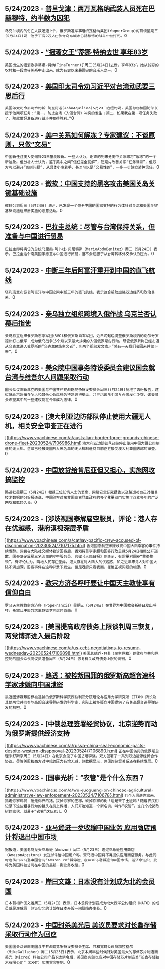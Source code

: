 
  ## 5/24/2023 - [普里戈津：两万瓦格纳武装人员死在巴赫穆特，约半数为囚犯](https://www.voachinese.com/a/wagner-chief-20-000-of-his-forces-killed-in-bakhmut-fighting-20230524/7107870.html)
 ```乌克兰境内的伤亡人数迅速上升，俄罗斯准军事组织瓦格纳集团(WagnerGroup)的首领星期三(5月24日)说，他手下有2万人在争夺乌东城市巴赫穆特的战斗中被打死。```0
  ## 5/24/2023 - [“摇滚女王”蒂娜·特纳去世 享年83岁](https://www.voachinese.com/a/queen-of-rock-n-roll-tina-turner-dies-at-83-20230524/7107847.html)
 ```美国出生的摇滚歌手蒂娜·特纳(TinaTurner)于周三(5月24日)去世，享年83岁。她从贫穷的农村和一段虐待关系中走出来，成为有史以来最顶尖的音乐人之一。```0
  ## 5/24/2023 - [美国印太司令劝习近平对台湾动武要三思后行](https://www.voachinese.com/a/indo-pacific-commander-admiral-aquilino-on-taiwan-and-xi-jinping/7107836.html)
 ```美国印太司令部司令约翰·阿奎利诺(JohnAquilino)5月23日在纽约说，美国总统和国防部长授予他两项任务：“第一，防止这场（入侵台湾）冲突的发生；第二，如果我在第一项任务失败了，那就做好准备进行战斗并取得胜利。”```0
  ## 5/24/2023 - [美中关系如何解冻？专家建议：不谈原则，只做“交易”](https://www.voachinese.com/a/us-china-thaw-20230524/7107747.html)
 ```中国新任驻美大使谢锋23日抵美履新。一些人认为，谢锋的到来是美中关系即将“解冻”的一个新迹象。但分析人士认为，鉴于美中之间“信任完全瓦解”，短期内改善关系“任务艰巨”，但双方可以避开“原则问题”，从具体小事着手，甚至可以是“交易性的”，一步一步建立某种信任。```0
  ## 5/24/2023 - [微软：中国支持的黑客攻击美国关岛关键基础设施](https://www.voachinese.com/a/microsoft-says-china-backed-hacker-targeted-critical-infrastructure-in-guam-us-20230524/7107780.html)
 ```微软公司周三（5月24日）表示，已发现一个位于中国的国家支持的行为体针对关岛和美国关键基础设施组织所实施的恶意活动。```0
  ## 5/24/2023 - [巴拉圭总统：尽管与台湾保持关系，但准备与中国进行贸易](https://www.voachinese.com/a/paraguay-ready-to-trade-with-china-despite-taiwan-relations-20230524/7107728.html)
 ```巴拉圭即将离任的总统马里奥·阿卜杜·贝尼特斯（MarioAbdoBenitez）周三（5月24日）表示，巴拉圭这个南美国家愿意与中国进行贸易，但不会屈服于从台湾转移外交承认的压力。```0
  ## 5/24/2023 - [中断三年后阿富汗重开到中国的直飞航线](https://www.voachinese.com/a/taliban-restarts-direct-flight-20230524/7107606.html)
 ```塔利班宣布恢复阿富汗与中国之间中断三年的直飞航线，表示这会帮助加强双边经济和政治关系。```0
  ## 5/24/2023 - [亲乌独立组织跨境入俄作战  乌克兰否认幕后指使](https://www.voachinese.com/a/russian-volunteer-corps-fight-for-ukraine-across-the-ukranie-border-20230525/7107608.html)
 ```亲乌独立组织俄罗斯志愿军团(RVC)和俄罗斯自由军团，近日跨越边境至俄罗斯境内的别尔哥罗德州打击俄军，成为俄乌战争15个月以来最大规模的入侵俄罗斯的行动。尽管俄罗斯称已经击退从乌克兰进入俄罗斯的“乌克兰民族主义者”，但两个组织发文表示“总有一天我们会回来并留下来”。```0
  ## 5/24/2023 - [美众院中国事务特设委员会建议国会就台湾与维吾尔人问题采取行动](https://www.voachinese.com/a/us-house-china-committee-recommends-congress-take-action-over-taiwan-uyghurs-20230524/7107611.html)
 ```国会众议院新成立的美国与中国共产党战略竞争特设委员会周三(5月24日)批准了两份报告，建议就北京对维吾尔人和其他少数民族的待遇进行反击，并寻求遏阻中国与台湾发生冲突，该委员会希望其中的一些建议能在今年成为法律。```0
  ## 5/24/2023 - [澳大利亚边防部队停止使用大疆无人机，相关安全审查正在进行



](https://www.voachinese.com/a/australian-border-force-grounds-chinese-drone-fleet-20230524/7106986.html)
 ```澳大利亚边防部队已经停止使用中国大疆公司制造的无人机。这家已经被美国列入黑名单的无人机制造商目前正在接受澳大利亚国防部的审查。```0
  ## 5/24/2023 - [中国放贷给肯尼亚但又担心，实施网攻搞监控](https://www.voachinese.com/a/chinese-hackers-attacked-kenyan-government-as-debt-strains-grew-20230524/7107369.html)
 ```路透社星期三（5月24日）根据三位知情人士的消息、网络安全研究报告以及路透社自己对相关技术数据的分析报道说，中国骇客对东非国家肯尼亚政府的多个重要部门实施了连续多年的广泛网攻和数码入侵。```0
  ## 5/24/2023 - [涉歧视国泰解雇空服员，评论：港人存在优越感，港府漠视深层矛盾

](https://www.voachinese.com/a/cathay-pacific-crew-accused-of-discrimination-20230524/7107175.html)
 ```香港国泰航空涉嫌歧视中国大陆乘客的事件持续发酵。网民在大陆社交媒体投诉国泰后，香港特首李家超和国泰行政总裁5月24日相继公开道歉。国泰决定解雇三名涉事的空中服务员。官媒《人民日报》则表示，有需要对国泰“重拳整顿”。有评论认为，两地人民存在差异，港人存在对大陆人的优越感，加之近年来港人对中国大陆不满加深，国泰事件在这种背景下发生。但是港府只看表面，拒绝正视问题的根源。```0
  ## 5/24/2023 - [教宗方济各呼吁要让中国天主教徒享有信仰自由](https://www.voachinese.com/a/pope-calls-for-freedom-of-worship-for-catholics-in-china-20230524/7107106.html)
 ```罗马天主教教宗方济各（PopeFrancis）星期三（5月24日）在世界为中国教会祈祷日发出呼吁，希望让中国的天主教徒享有信仰自由。```0
  ## 5/24/2023 - [美国提高政府债务上限谈判周三恢复，两党博弈进入最后阶段

](https://www.voachinese.com/a/us-debt-negotiations-to-resume-wednesday-20230524/7106898.html)
 ```美国总统乔·拜登（民主党籍）的政府与共和党控制的国会众议院议员准备周三（5月24日）恢复有关政府债务上限的谈判。```0
  ## 5/24/2023 - [路透：被控叛国罪的俄罗斯高超音速科学家涉嫌向中国泄密](https://www.voachinese.com/a/russian-hypersonic-scientist-accused-of-betraying-secrets-to-china--20230524/7106992.html)
 ```最近因涉嫌叛国罪被逮捕的俄罗斯科学院西伯利亚分院理论与应用力学研究所（ITAM）所长及其他两位共同参与高超音速导弹研发的科学家，实际上被怀疑向中国提供了有关高超音速导弹研发的机密。```0
  ## 5/24/2023 - [中俄总理签署经贸协议，北京逆势而动为俄罗斯提供经济支持

](https://www.voachinese.com/a/russia-china-seal-economic-pacts-despite-western-disapproval-20230524/7106890.html)
 ```正在中国访问的俄罗斯总理米舒斯京周三（5月24日）在北京会见了中国总理李强，双方签署了一系列双边能源经贸合作协议。尽管美国和西方对中俄的压力有增无减，但数据显示，两国的经贸关系还在持续发展。```0
  ## 5/24/2023 - [国事光析：“农管”是个什么东西？






](https://www.voachinese.com/a/wu-guoguang-on-chinese-agricultural-administrative-law-enforcement-20230524/7106785.html)
 ```几个人闯进你家来，抓走你家鸡鸭，抢走你养的猪，拔掉你家的庄稼，砍掉你家的树！这是来了土匪吗？随着农民们记录下这些粗暴行为的镜头在网上传播，人们开始知道一个新名词，叫作“农管”。这几个抢猪砍树的家伙，就属于“农管”这玩意儿。```0
  ## 5/24/2023 - [亚马逊进一步收缩中国业务 应用商店预计将退出中国市场 ](https://www.voachinese.com/a/amazon-to-stop-providing-app-store-services-in-china/7106754.html)
 ```据报道，美国电商龙头亚马逊（Amazon）周二（5月23日）透过亚马逊应用商店（AmazonAppstore）发送邮件给中国用户称，亚马逊中国将不再提供应用商店服务。与此同时也传出亚马逊中国官网“Amazon.cn”将停运，意味亚马逊将退出中国市场。若消息证实，此将为美国科技公司在中国的最新一例业务收缩。```0
  ## 5/24/2023 - [岸田文雄：日本没有计划成为北约会员国](https://www.voachinese.com/a/japan-pm-says-no-plan-to-join-nato-20230524/7106728.html)
 ```日本首相岸田文雄周三（5月24日）表示，日本没有计划要成为北大西洋公约组织（NATO）的成员或是准成员，但证实北约计划在日本开设一间联络办事处。```0
  ## 5/24/2023 - [中国封杀美光后 美议员要求对长鑫存储采取行动作为回应](https://www.voachinese.com/a/us-key-lawmaker-demands-retaliation-against-beijing-for-micron-ban-20230524/7106721.html)
 ```美国国会众议院美国与中共战略竞争特设委员会主席、共和党籍众议员加拉格尔（MikeGallagher）周二(5月23日)表示，北京本周早些时候针对美国最大的存储芯片制造商美光（Micron）科技公司产品下达禁令后，美国商务部也应对中国存储芯片制造商“长鑫存储技术有限公司”（CXMT）实施贸易管制。```0